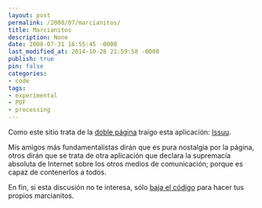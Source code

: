 ```yaml
---
layout: post
permalink: /2008/07/marcianitos/
title: Marcianitos
description: None
date: 2008-07-31 16:55:45 -0000
last_modified_at: 2014-10-28 21:59:58 -0000
publish: true
pin: false
categories:
- code
tags:
- experimental
- PDF
- processing
---
```

Como este sitio trata de la [doble página](http://www.herbertspencer.net/about/colofon/ "el colofón explica esto") traigo esta aplicación: [Issuu](http://issuu.com/ "Servicio de publicación para documentos de impresión").

Mis amigos más fundamentalistas dirán que es pura nostalgia por la página, otros dirán que se trata de otra aplicación que declara la supremacía absoluta de Internet sobre los otros medios de comunicación; porque es capaz de contenerlos a todos.

En fin, si esta discusión no te interesa, sólo [baja el código](http://herbertspencer.net/wp-content/uploads/2008/07/marcianitos1.zip) para hacer tus propios marcianitos.
